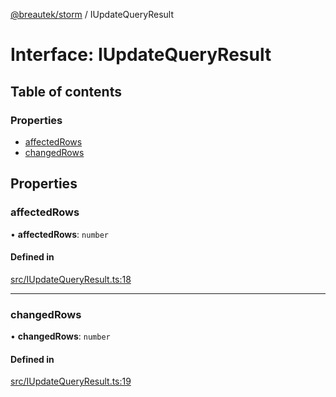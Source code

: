 [@breautek/storm](../README.md) / IUpdateQueryResult

# Interface: IUpdateQueryResult

## Table of contents

### Properties

- [affectedRows](IUpdateQueryResult.md#affectedrows)
- [changedRows](IUpdateQueryResult.md#changedrows)

## Properties

### affectedRows

• **affectedRows**: `number`

#### Defined in

[src/IUpdateQueryResult.ts:18](https://github.com/breautek/storm/blob/dc7102f/src/IUpdateQueryResult.ts#L18)

___

### changedRows

• **changedRows**: `number`

#### Defined in

[src/IUpdateQueryResult.ts:19](https://github.com/breautek/storm/blob/dc7102f/src/IUpdateQueryResult.ts#L19)
